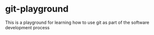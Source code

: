 # git-playground
This is a playground for learning how to use git as part of the software development process
